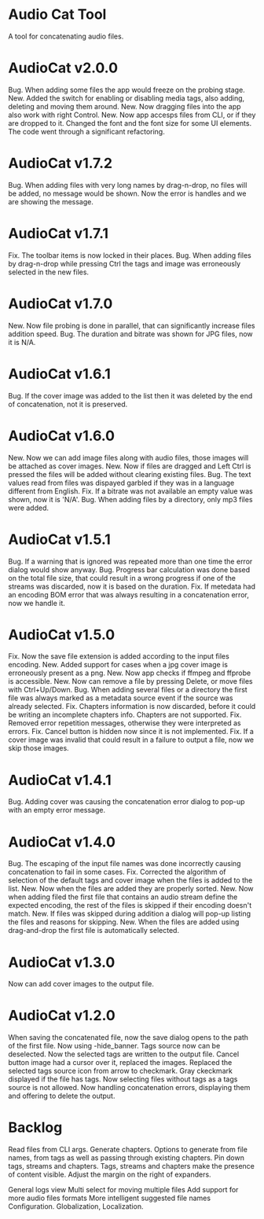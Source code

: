 ﻿# Audio Cat Tool 

A tool for concatenating audio files.

AudioCat v2.0.0
===============
Bug. When adding some files the app would freeze on the probing stage.
New. Added the switch for enabling or disabling media tags, also adding, deleting and moving them around.
New. Now dragging files into the app also work with right Control.
New. Now app accesps files from CLI, or if they are dropped to it.
Changed the font and the font size for some UI elements.
The code went through a significant refactoring.

AudioCat v1.7.2
===============
Bug. When adding files with very long names by drag-n-drop, no files will be added, no message would be shown. Now the error is handles and we are showing the message.

AudioCat v1.7.1
===============
Fix. The toolbar items is now locked in their places.
Bug. When adding files by drag-n-drop while pressing Ctrl the tags and image was erroneously selected in the new files.

AudioCat v1.7.0
===============
New. Now file probing is done in parallel, that can significantly increase files addition speed.
Bug. The duration and bitrate was shown for JPG files, now it is N/A.

AudioCat v1.6.1
===============
Bug. If the cover image was added to the list then it was deleted by the end of concatenation, not it is preserved.

AudioCat v1.6.0
===============
New. Now we can add image files along with audio files, those images will be attached as cover images. 
New. Now if files are dragged and Left Ctrl is pressed the files will be added without clearing existing files.
Bug. The text values read from files was dispayed garbled if they was in a language different from English.
Fix. If a bitrate was not available an empty value was shown, now it is 'N/A'.
Bug. When adding files by a directory, only mp3 files were added.

AudioCat v1.5.1
===============
Bug. If a warning that is ignored was repeated more than one time the error dialog would show anyway.
Bug. Progress bar calculation was done based on the total file size, that could result in a wrong progress if one of the streams was discarded, now it is based on the duration.
Fix. If metedata had an encoding BOM error that was always resulting in a concatenation error, now we handle it.

AudioCat v1.5.0
===============
Fix. Now the save file extension is added according to the input files encoding.
New. Added support for cases when a jpg cover image is erroneously present as a png.
New. Now app checks if ffmpeg and ffprobe is accessible.
New. Now can remove a file by pressing Delete, or move files with Ctrl+Up/Down.
Bug. When adding several files or a directory the first file was always marked as a metadata source event if the source was already selected.
Fix. Chapters information is now discarded, before it could be writing an incomplete chapters info. Chapters are not supported.
Fix. Removed error repetition messages, otherwise they were interpreted as errors.
Fix. Cancel button is hidden now since it is not implemented.
Fix. If a cover image was invalid that could result in a failure to output a file, now we skip those images.

AudioCat v1.4.1
===============
Bug. Adding cover was causing the concatenation error dialog to pop-up with an empty error message.

AudioCat v1.4.0
===============
Bug. The escaping of the input file names was done incorrectly causing concatenation to fail in some cases.
Fix. Corrected the algorithm of selection of the default tags and cover image when the files is added to the list.
New. Now when the files are added they are properly sorted.
New. Now when adding filed the first file that contains an audio stream define the expected encoding, the rest of the files is skipped if their encoding doesn't match.
New. If files was skipped during addition a dialog will pop-up listing the files and reasons for skipping.
New. When the files are added using drag-and-drop the first file is automatically selected.

AudioCat v1.3.0
===============
Now can add cover images to the output file.

AudioCat v1.2.0
===============
When saving the concatenated file, now the save dialog opens to the path of the first file.
Now using -hide_banner.
Tags source now can be deselected.
Now the selected tags are written to the output file.
Cancel button image had a cursor over it, replaced the images.
Replaced the selected tags source icon from arrow to checkmark.
Gray ckeckmark displayed if the file has tags. 
Now selecting files without tags as a tags source is not allowed.
Now handling concatenation errors, displaying them and offering to delete the output.


Backlog
=======

Read files from CLI args.
Generate chapters. Options to generate from file names, from tags as well as passing through existing chapters.
Pin down tags, streams and chapters.
Tags, streams and chapters make the presence of content visible.
Adjust the margin on the right of expanders.

General logs view
Multi select for moving multiple files
Add support for more audio files formats
More intelligent suggested file names
Configuration.
Globalization, Localization.
